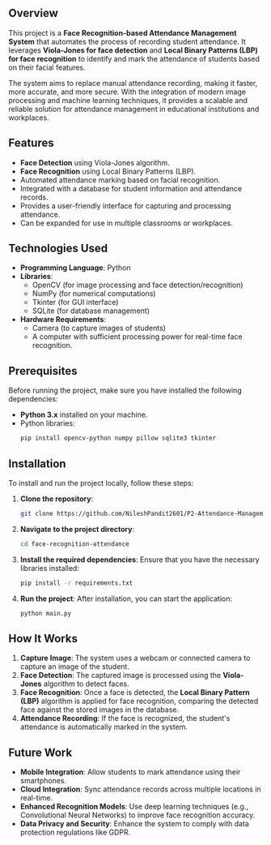 ## Overview

This project is a **Face Recognition-based Attendance Management System** that automates the process of recording student attendance. It leverages **Viola-Jones for face detection** and **Local Binary Patterns (LBP) for face recognition** to identify and mark the attendance of students based on their facial features.

The system aims to replace manual attendance recording, making it faster, more accurate, and more secure. With the integration of modern image processing and machine learning techniques, it provides a scalable and reliable solution for attendance management in educational institutions and workplaces.

## Features

- **Face Detection** using Viola-Jones algorithm.
- **Face Recognition** using Local Binary Patterns (LBP).
- Automated attendance marking based on facial recognition.
- Integrated with a database for student information and attendance records.
- Provides a user-friendly interface for capturing and processing attendance.
- Can be expanded for use in multiple classrooms or workplaces.

## Technologies Used

- **Programming Language**: Python
- **Libraries**:
  - OpenCV (for image processing and face detection/recognition)
  - NumPy (for numerical computations)
  - Tkinter (for GUI interface)
  - SQLite (for database management)
- **Hardware Requirements**:
  - Camera (to capture images of students)
  - A computer with sufficient processing power for real-time face recognition.

## Prerequisites

Before running the project, make sure you have installed the following dependencies:

- **Python 3.x** installed on your machine.
- Python libraries:
  ```bash
  pip install opencv-python numpy pillow sqlite3 tkinter
  ```

## Installation

To install and run the project locally, follow these steps:

1. **Clone the repository**:
   ```bash
   git clone https://github.com/NileshPandit2601/P2-Attendance-Management-System-using-Face-Recognition.git
   ```
   
2. **Navigate to the project directory**:
   ```bash
   cd face-recognition-attendance
   ```

3. **Install the required dependencies**:
   Ensure that you have the necessary libraries installed:
   ```bash
   pip install -r requirements.txt
   ```

4. **Run the project**:
   After installation, you can start the application:
   ```bash
   python main.py
   ```

## How It Works

1. **Capture Image**: The system uses a webcam or connected camera to capture an image of the student.
2. **Face Detection**: The captured image is processed using the **Viola-Jones** algorithm to detect faces.
3. **Face Recognition**: Once a face is detected, the **Local Binary Pattern (LBP)** algorithm is applied for face recognition, comparing the detected face against the stored images in the database.
4. **Attendance Recording**: If the face is recognized, the student's attendance is automatically marked in the system.

## Future Work

- **Mobile Integration**: Allow students to mark attendance using their smartphones.
- **Cloud Integration**: Sync attendance records across multiple locations in real-time.
- **Enhanced Recognition Models**: Use deep learning techniques (e.g., Convolutional Neural Networks) to improve face recognition accuracy.
- **Data Privacy and Security**: Enhance the system to comply with data protection regulations like GDPR.

